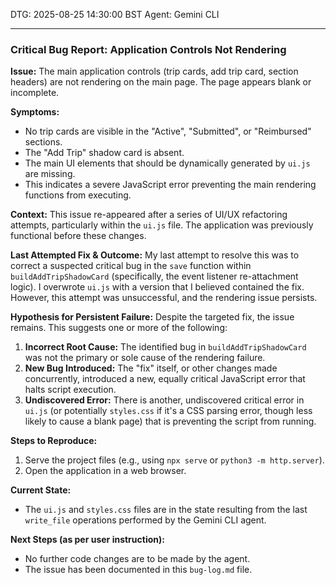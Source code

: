 DTG: 2025-08-25 14:30:00 BST
Agent: Gemini CLI

---
### Critical Bug Report: Application Controls Not Rendering

**Issue:** The main application controls (trip cards, add trip card, section headers) are not rendering on the main page. The page appears blank or incomplete.

**Symptoms:**
- No trip cards are visible in the "Active", "Submitted", or "Reimbursed" sections.
- The "Add Trip" shadow card is absent.
- The main UI elements that should be dynamically generated by `ui.js` are missing.
- This indicates a severe JavaScript error preventing the main rendering functions from executing.

**Context:**
This issue re-appeared after a series of UI/UX refactoring attempts, particularly within the `ui.js` file. The application was previously functional before these changes.

**Last Attempted Fix & Outcome:**
My last attempt to resolve this was to correct a suspected critical bug in the `save` function within `buildAddTripShadowCard` (specifically, the event listener re-attachment logic). I overwrote `ui.js` with a version that I believed contained the fix. However, this attempt was unsuccessful, and the rendering issue persists.

**Hypothesis for Persistent Failure:**
Despite the targeted fix, the issue remains. This suggests one or more of the following:
1.  **Incorrect Root Cause:** The identified bug in `buildAddTripShadowCard` was not the primary or sole cause of the rendering failure.
2.  **New Bug Introduced:** The "fix" itself, or other changes made concurrently, introduced a new, equally critical JavaScript error that halts script execution.
3.  **Undiscovered Error:** There is another, undiscovered critical error in `ui.js` (or potentially `styles.css` if it's a CSS parsing error, though less likely to cause a blank page) that is preventing the script from running.

**Steps to Reproduce:**
1.  Serve the project files (e.g., using `npx serve` or `python3 -m http.server`).
2.  Open the application in a web browser.

**Current State:**
- The `ui.js` and `styles.css` files are in the state resulting from the last `write_file` operations performed by the Gemini CLI agent.

**Next Steps (as per user instruction):**
- No further code changes are to be made by the agent.
- The issue has been documented in this `bug-log.md` file.
